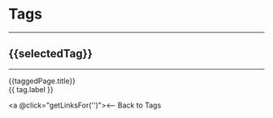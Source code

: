 # Tags

---

<div v-if="taggedPages.length">
    <h2>{{selectedTag}}</h2>
    <hr/>
    <div v-for="(taggedPage, index) in taggedPages" 
        :key="index">
        <a :href="taggedPage.link">{{taggedPage.title}}</a>
    </div>
</div>
<span v-for="(tag, index) in tagLabels" 
    :key="index"
    v-if="!taggedPages.length">
    <span :style="{ fontSize: tag.weight + 'px' }"><a @click="getLinksFor(tag.label)">{{ tag.label }}</a></span>&nbsp;
</span>

<span v-if="taggedPages.length"><a @click="getLinksFor('')"><-- Back to Tags</a></span>&nbsp;

<script setup>
import {computed, onMounted, ref} from 'vue';
import tags from './tags.json'
import {useRouter} from "vitepress";

const taggedPages = ref([])
const selectedTag = ref('')
const getLinksFor = (sTag) => {
    selectedTag.value = sTag
    taggedPages.value = []
    console.log('selectedTag', selectedTag.value)
    if (selectedTag.value) {
        for (const taggedPage of tags[selectedTag.value]) {
            taggedPages.value.push(taggedPage)
        } 
    }   
    console.log(taggedPages.value)
}
const totalOfTags = Object.keys(tags)

const tagLabels = []
Object.keys(tags).forEach(label => {
    // console.log('label', label)
    // console.log('tags[label]', )
    const weight = (100 * tags[label].length) / Object.keys(tags).length
    tagLabels.push({label, weight})
});
</script>

